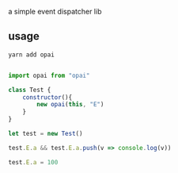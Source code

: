 a simple event dispatcher lib

## usage


```
yarn add opai
```

```js

import opai from "opai"

class Test {
    constructor(){
        new opai(this, "E")
    }
}

let test = new Test()

test.E.a && test.E.a.push(v => console.log(v))

test.E.a = 100




```